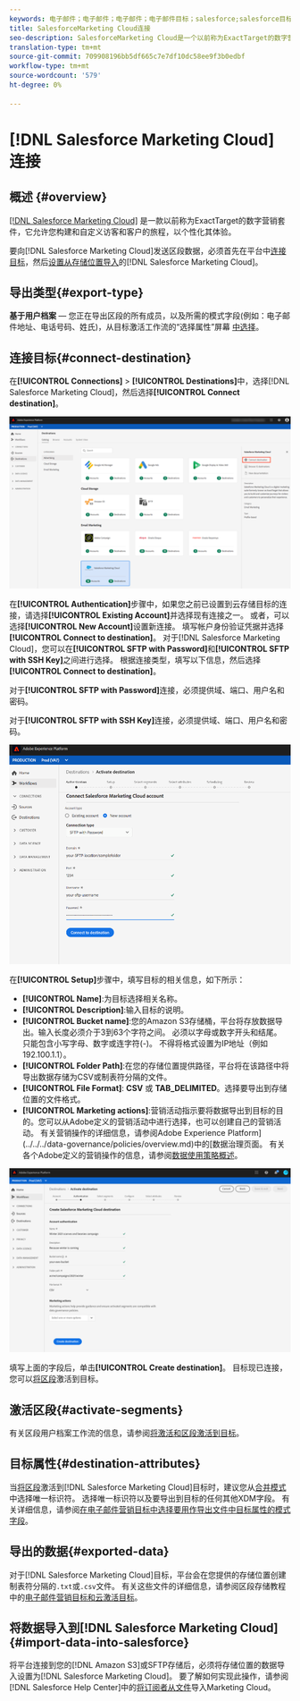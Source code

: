```yaml
---
keywords: 电子邮件；电子邮件；电子邮件；电子邮件目标；salesforce;salesforce目标
title: SalesforceMarketing Cloud连接
seo-description: SalesforceMarketing Cloud是一个以前称为ExactTarget的数字营销套件，它允许您为访客和客户构建和自定义旅程，以个性化其体验。
translation-type: tm+mt
source-git-commit: 709908196bb5df665c7e7df10dc58ee9f3b0edbf
workflow-type: tm+mt
source-wordcount: '579'
ht-degree: 0%

---
```



# [!DNL Salesforce Marketing Cloud] 连接

## 概述 {#overview}

[[!DNL Salesforce Marketing Cloud]](https://www.salesforce.com/products/marketing-cloud/email-marketing/) 是一款以前称为ExactTarget的数字营销套件，它允许您构建和自定义访客和客户的旅程，以个性化其体验。

要向[!DNL Salesforce Marketing Cloud]发送区段数据，必须首先在平台中[连接目标](#connect-destination)，然后[设置从存储位置导入](#import-data-into-salesforce)的[!DNL Salesforce Marketing Cloud]。

## 导出类型{#export-type}

**基于用户档案**  — 您正在导出区段的所有成员，以及所需的模式字段(例如：电子邮件地址、电话号码、姓氏)，从目标激活工作流的“选择属性”屏幕 [中选择](../../ui/activate-destinations.md#select-attributes)。

## 连接目标{#connect-destination}

在&#x200B;**[!UICONTROL Connections]** > **[!UICONTROL Destinations]**&#x200B;中，选择[!DNL Salesforce Marketing Cloud]，然后选择&#x200B;**[!UICONTROL Connect destination]**。

![连接到Salesforce](../../assets/catalog/email-marketing/salesforce/catalog.png)

在&#x200B;**[!UICONTROL Authentication]**&#x200B;步骤中，如果您之前已设置到云存储目标的连接，请选择&#x200B;**[!UICONTROL Existing Account]**&#x200B;并选择现有连接之一。 或者，可以选择&#x200B;**[!UICONTROL New Account]**&#x200B;设置新连接。 填写帐户身份验证凭据并选择&#x200B;**[!UICONTROL Connect to destination]**。 对于[!DNL Salesforce Marketing Cloud]，您可以在&#x200B;**[!UICONTROL SFTP with Password]**&#x200B;和&#x200B;**[!UICONTROL SFTP with SSH Key]**&#x200B;之间进行选择。 根据连接类型，填写以下信息，然后选择&#x200B;**[!UICONTROL Connect to destination]**。

对于&#x200B;**[!UICONTROL SFTP with Password]**&#x200B;连接，必须提供域、端口、用户名和密码。

对于&#x200B;**[!UICONTROL SFTP with SSH Key]**&#x200B;连接，必须提供域、端口、用户名和密码。

![填写Salesforce信息](../../assets/catalog/email-marketing/salesforce/account-info.png)

在&#x200B;**[!UICONTROL Setup]**&#x200B;步骤中，填写目标的相关信息，如下所示：
- **[!UICONTROL Name]**:为目标选择相关名称。
- **[!UICONTROL Description]**:输入目标的说明。
- **[!UICONTROL Bucket name]**:您的Amazon S3存储桶，平台将存放数据导出。输入长度必须介于3到63个字符之间。 必须以字母或数字开头和结尾。 只能包含小写字母、数字或连字符(-)。 不得将格式设置为IP地址（例如192.100.1.1）。
- **[!UICONTROL Folder Path]**:在您的存储位置提供路径，平台将在该路径中将导出数据存储为CSV或制表符分隔的文件。
- **[!UICONTROL File Format]**: **CSV** 或 **TAB_DELIMITED**。选择要导出到存储位置的文件格式。
- **[!UICONTROL Marketing actions]**:营销活动指示要将数据导出到目标的目的。您可以从Adobe定义的营销活动中进行选择，也可以创建自己的营销活动。 有关营销操作的详细信息，请参阅Adobe Experience Platform](../../../data-governance/policies/overview.md)中的[数据治理页面。 有关各个Adobe定义的营销操作的信息，请参阅[数据使用策略概述](../../../data-governance/policies/overview.md)。

![Salesforce基本信息](../../assets/catalog/email-marketing/salesforce/basic-information.png)

填写上面的字段后，单击&#x200B;**[!UICONTROL Create destination]**。 目标现已连接，您可以[将区段](../../ui/activate-destinations.md)激活到目标。

## 激活区段{#activate-segments}

有关区段用户档案工作流的信息，请参阅[将激活和区段激活到目标](../../ui/activate-destinations.md)。

## 目标属性{#destination-attributes}

当[将区段](../../ui/activate-destinations.md)激活到[!DNL Salesforce Marketing Cloud]目标时，建议您从[合并模式](../../../profile/home.md#profile-fragments-and-union-schemas)中选择唯一标识符。 选择唯一标识符以及要导出到目标的任何其他XDM字段。 有关详细信息，请参阅[在电子邮件营销目标中选择要用作导出文件中目标属性的模式字段](./overview.md#destination-attributes)。

## 导出的数据{#exported-data}

对于[!DNL Salesforce Marketing Cloud]目标，平台会在您提供的存储位置创建制表符分隔的`.txt`或`.csv`文件。 有关这些文件的详细信息，请参阅区段存储教程中的[电子邮件营销目标和云激活目标](../../ui/activate-destinations.md#esp-and-cloud-storage)。

## 将数据导入到[!DNL Salesforce Marketing Cloud] {#import-data-into-salesforce}

将平台连接到您的[!DNL Amazon S3]或SFTP存储后，必须将存储位置的数据导入设置为[!DNL Salesforce Marketing Cloud]。 要了解如何实现此操作，请参阅[!DNL Salesforce Help Center]中的[将订阅者从文件](https://help.salesforce.com/articleView?id=mc_es_import_subscribers_from_file.htm&amp;type=5)导入Marketing Cloud。